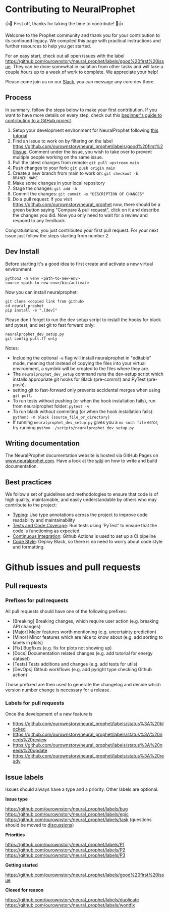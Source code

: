# Contributing to NeuralProphet
:+1::tada: First off, thanks for taking the time to contribute! :tada::+1:

Welcome to the Prophet community and thank you for your contribution to its continued legacy. 
We compiled this page with practical instructions and further resources to help you get started.

For an easy start, check out all open issues with the label https://github.com/ourownstory/neural_prophet/labels/good%20first%20issue. 
They can be done somewhat in isolation from other tasks and will take a couple hours up to a week of work to complete. We appreciate your help!

Please come join us on our [Slack](https://join.slack.com/t/neuralprophet/shared_invite/zt-sgme2rw3-3dCH3YJ_wgg01IXHoYaeCg), you can message any core dev there.

## Process
In summary, follow the steps below to make your first contribution. If you want to have more details on every step, check out this [beginner's guide to contributing to a GitHub project](https://akrabat.com/the-beginners-guide-to-contributing-to-a-github-project/#to-sum-up). 

1. Setup your development environment for NeuralProphet following [this tutorial](https://github.com/ourownstory/neural_prophet/edit/1166-shorten-contributing.md/CONTRIBUTING.md#dev-install) 
2. Find an issue to work on by filtering on the label https://github.com/ourownstory/neural_prophet/labels/good%20first%20issue. Comment under the issue, you wish to take over to prevent multiple people working on the same issue. 
3. Pull the latest changes from remote: `git pull upstream main`
4. Push changes to your fork: `git push origin main`
5. Create a new branch from main to work on: `git checkout -b BRANCH_NAME`
6. Make some changes in your local repository 
7. Stage the changes: `git add -A`
8. Commit the changes: `git commit -m "DESCRIPTION OF CHANGES"`
9. Do a pull request: If you visit https://github.com/ourownstory/neural_prophet now, there should be a green button saying "Compare & pull request", click on it and describe the changes you did. Now you only need to wait for a review and respond to any feedback.

Congratulations, you just contributed your first pull request. For your next issue just follow the steps starting from number 2.

## Dev Install
Before starting it's a good idea to first create and activate a new virtual environment:
```
python3 -m venv <path-to-new-env>
source <path-to-new-env>/bin/activate
```
Now you can install neuralprophet:

```
git clone <copied link from github>
cd neural_prophet
pip install -e ".[dev]"
```

Please don't forget to run the dev setup script to install the hooks for black and pytest, and set git to fast forward only:
```
neuralprophet_dev_setup.py
git config pull.ff only 
```

Notes: 
* Including the optional `-e` flag will install neuralprophet in "editable" mode, meaning that instead of copying the files into your virtual environment, a symlink will be created to the files where they are.
* The `neuralprophet_dev_setup` command runs the dev-setup script which installs appropriate git hooks for Black (pre-commit) and PyTest (pre-push).
* setting git to fast-forward only prevents accidental merges when using `git pull`.
* To run tests without pushing (or when the hook installation fails), run from neuralprophet folder: `pytest -v`
* To run black without commiting (or when the hook installation fails): `python3 -m black {source_file_or_directory}` 
* If running `neuralprophet_dev_setup.py` gives you a `no such file` error, try running `python ./scripts/neuralprophet_dev_setup.py`

## Writing documentation
The NeuralProphet documentation website is hosted via GitHub Pages on www.neuralprohet.com. Have a look at the [wiki](https://github.com/ourownstory/neural_prophet/wiki#writing-documentation) on how to write and build documentation.

## Best practices
We follow a set of guidelines and methodologies to ensure that code is of high quality, maintainable, and easily understandable by others who may contribute to the project:
* [Typing](https://github.com/ourownstory/neural_prophet/wiki#typing): Use type annotations across the project to improve code readability and maintainability
* [Tests and Code Coverage](https://github.com/ourownstory/neural_prophet/wiki#testing-and-code-coverage): Run tests using 'PyTest' to ensure that the code is functioning as expected.
* [Continuous Integration](https://github.com/ourownstory/neural_prophet/wiki#continous-integration): Github Actions is used to set up a CI pipeline
* [Code Style](https://github.com/ourownstory/neural_prophet/wiki#style): Deploy Black, so there is no need to worry about code style and formatting.

# Github issues and pull requests

## Pull requests

### Prefixes for pull requests

All pull requests should have one of the following prefixes:
* [Breaking] Breaking changes, which require user action (e.g. breaking API changes)
* [Major] Major features worth mentioning (e.g. uncertainty prediction)
* [Minor] Minor features which are nice to know about (e.g. add sorting to labels in plots)
* [Fix] Bugfixes (e.g. fix for plots not showing up)
* [Docs] Documentation related changes (e.g. add tutorial for energy dataset)
* [Tests] Tests additions and changes (e.g. add tests for utils)
* [DevOps] Github workflows (e.g. add pyright type checking Github action)

Those prefixed are then used to generate the changelog and decide which version number change is necessary for a release.

### Labels for pull requests

Once the development of a new feature is 
- https://github.com/ourownstory/neural_prophet/labels/status%3A%20blocked
- https://github.com/ourownstory/neural_prophet/labels/status%3A%20needs%20review
- https://github.com/ourownstory/neural_prophet/labels/status%3A%20needs%20update
- https://github.com/ourownstory/neural_prophet/labels/status%3A%20ready

## Issue labels

Issues should always have a type and a priority. Other labels are optional.

**Issue type**

https://github.com/ourownstory/neural_prophet/labels/bug
https://github.com/ourownstory/neural_prophet/labels/epic
https://github.com/ourownstory/neural_prophet/labels/task
(questions should be moved to [discussions](https://github.com/ourownstory/neural_prophet/discussions))

**Priorities**

https://github.com/ourownstory/neural_prophet/labels/P1
https://github.com/ourownstory/neural_prophet/labels/P2
https://github.com/ourownstory/neural_prophet/labels/P3

**Getting started**

https://github.com/ourownstory/neural_prophet/labels/good%20first%20issue

**Closed for reason**

https://github.com/ourownstory/neural_prophet/labels/duplicate
https://github.com/ourownstory/neural_prophet/labels/wontfix
